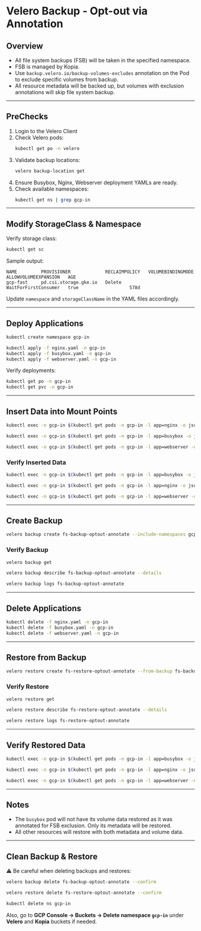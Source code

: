 # Velero Backup - Opt-out via Annotation

## Overview
- All file system backups (FSB) will be taken in the specified namespace.
- FSB is managed by Kopia.
- Use `backup.velero.io/backup-volumes-excludes` annotation on the Pod to exclude specific volumes from backup.
- All resource metadata will be backed up, but volumes with exclusion annotations will skip file system backup.

---

## PreChecks
1. Login to the Velero Client
2. Check Velero pods:  
   ```bash
   kubectl get po -n velero
   ```
3. Validate backup locations:  
   ```bash
   velero backup-location get
   ```
4. Ensure Busybox, Nginx, Webserver deployment YAMLs are ready.
5. Check available namespaces:  
   ```bash
   kubectl get ns | grep gcp-in
   ```

---

## Modify StorageClass & Namespace

Verify storage class:  
```bash
kubectl get sc
```

Sample output:
```
NAME         PROVISIONER             RECLAIMPOLICY   VOLUMEBINDINGMODE      ALLOWVOLUMEEXPANSION   AGE
gcp-fast     pd.csi.storage.gke.io   Delete          WaitForFirstConsumer   true                   578d
```

Update `namespace` and `storageClassName` in the YAML files accordingly.

---

## Deploy Applications

```bash
kubectl create namespace gcp-in

kubectl apply -f nginx.yaml -n gcp-in
kubectl apply -f busybox.yaml -n gcp-in
kubectl apply -f webserver.yaml -n gcp-in
```

Verify deployments:
```bash
kubectl get po -n gcp-in
kubectl get pvc -n gcp-in
```

---

## Insert Data into Mount Points

```bash
kubectl exec -n gcp-in $(kubectl get pods -n gcp-in -l app=nginx -o jsonpath='{.items[0].metadata.name}') -- sh -c 'echo "This is Velero Backup & restore Test in Nginx" > /usr/share/nginx/html/index.html'

kubectl exec -n gcp-in $(kubectl get pods -n gcp-in -l app=busybox -o jsonpath='{.items[0].metadata.name}') -- sh -c 'echo "This is Velero Backup & restore Test in busybox" > /data/data.txt'

kubectl exec -n gcp-in $(kubectl get pods -n gcp-in -l app=webserver -o jsonpath='{.items[0].metadata.name}') -- sh -c 'echo "This is Velero Backup & restore Test in  webserver" > /usr/local/apache2/htdocs/index.html'
```

### Verify Inserted Data
```bash
kubectl exec -n gcp-in $(kubectl get pods -n gcp-in -l app=busybox -o jsonpath='{.items[0].metadata.name}') -- cat /data/data.txt

kubectl exec -n gcp-in $(kubectl get pods -n gcp-in -l app=nginx -o jsonpath='{.items[0].metadata.name}') -- cat /usr/share/nginx/html/index.html

kubectl exec -n gcp-in $(kubectl get pods -n gcp-in -l app=webserver -o jsonpath='{.items[0].metadata.name}') -- cat /usr/local/apache2/htdocs/index.html
```

---

## Create Backup

```bash
velero backup create fs-backup-optout-annotate --include-namespaces gcp-in
```

### Verify Backup

```bash
velero backup get

velero backup describe fs-backup-optout-annotate --details

velero backup logs fs-backup-optout-annotate
```

---

## Delete Applications

```bash
kubectl delete -f nginx.yaml -n gcp-in
kubectl delete -f busybox.yaml -n gcp-in
kubectl delete -f webserver.yaml -n gcp-in
```

---

## Restore from Backup

```bash
velero restore create fs-restore-optout-annotate --from-backup fs-backup-optout-annotate
```

### Verify Restore

```bash
velero restore get

velero restore describe fs-restore-optout-annotate --details

velero restore logs fs-restore-optout-annotate
```

---

## Verify Restored Data

```bash
kubectl exec -n gcp-in $(kubectl get pods -n gcp-in -l app=busybox -o jsonpath='{.items[0].metadata.name}') -- cat /data/data.txt

kubectl exec -n gcp-in $(kubectl get pods -n gcp-in -l app=nginx -o jsonpath='{.items[0].metadata.name}') -- cat /usr/share/nginx/html/index.html

kubectl exec -n gcp-in $(kubectl get pods -n gcp-in -l app=webserver -o jsonpath='{.items[0].metadata.name}') -- cat /usr/local/apache2/htdocs/index.html
```

---

## Notes

- The `busybox` pod will not have its volume data restored as it was annotated for FSB exclusion. Only its metadata will be restored.
- All other resources will restore with both metadata and volume data.

---
## Clean Backup & Restore
⚠️ Be careful when deleting backups and restores:
```bash
velero backup delete fs-backup-optout-annotate --confirm

velero restore delete fs-restore-optout-annotate --confirm

kubectl delete ns gcp-in

```
Also, go to **GCP Console → Buckets → Delete namespace `gcp-in`** under **Velero** and **Kopia** buckets if needed.